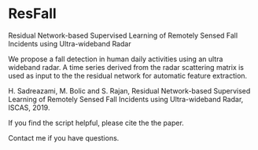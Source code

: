 # ResFall
Residual Network-based Supervised Learning of Remotely Sensed Fall Incidents using Ultra-wideband Radar

We propose a fall detection in human daily activities using an ultra wideband
radar. A time series derived from the radar scattering matrix is used as input to the the residual
network for automatic feature extraction.

H. Sadreazami, M. Bolic and S. Rajan, Residual Network-based Supervised Learning of
Remotely Sensed Fall Incidents using Ultra-wideband Radar, ISCAS, 2019.

If you find the script helpful, please cite the the paper.

Contact me if you have questions.
